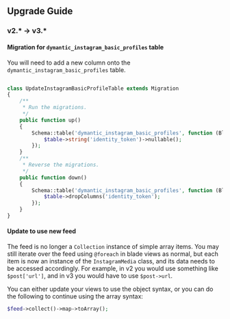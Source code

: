 ## Upgrade Guide

### v2.* -> v3.*

#### Migration for `dymantic_instagram_basic_profiles` table

You will need to add a new column onto the `dymantic_instagram_basic_profiles` table.

````php

class UpdateInstagramBasicProfileTable extends Migration
{
    /**
     * Run the migrations.
     */
    public function up()
    {
        Schema::table('dymantic_instagram_basic_profiles', function (Blueprint $table) {
            $table->string('identity_token')->nullable();
        });
    }
    /**
     * Reverse the migrations.
     */
    public function down()
    {
        Schema::table('dymantic_instagram_basic_profiles', function (Blueprint $table) {
            $table->dropColumns('identity_token');
        });
    }
}
````

#### Update to use new feed

The feed is no longer a `Collection` instance of simple array items. You may still iterate over the feed using `@foreach` in blade views as normal, but each item is now an instance of the `InstagramMedia` class, and its data needs to be accessed accordingly. For example, in v2 you would use something like `$post['url']`, and in v3 you would have to use `$post->url`.

You can either update your views to use the object syntax, or you can do the following to continue using the array syntax:

````php
$feed->collect()->map->toArray();
````
